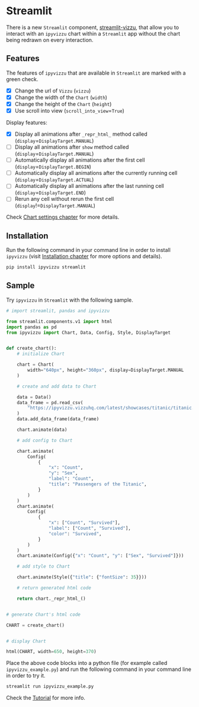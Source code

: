# Streamlit

There is a new `Streamlit` component,
[streamlit-vizzu](https://github.com/vizzu-streamlit/streamlit-vizzu), that
allow you to interact with an `ipyvizzu` chart within a `Streamlit` app without
the chart being redrawn on every interaction.

## Features

The features of `ipyvizzu` that are available in `Streamlit` are marked with a
green check.

- [x]  Change the url of `Vizzu` (`vizzu`)
- [x]  Change the width of the `Chart` (`width`)
- [x]  Change the height of the `Chart` (`height`)
- [x]  Use scroll into view (`scroll_into_view`=`True`)

Display features:

- [x]  Display all animations after `_repr_html_` method called
  (`display`=`DisplayTarget.MANUAL`)
- [ ]  Display all animations after `show` method called
  (`display`=`DisplayTarget.MANUAL`)
- [ ]  Automatically display all animations after the first cell
  (`display`=`DisplayTarget.BEGIN`)
- [ ]  Automatically display all animations after the currently running cell
  (`display`=`DisplayTarget.ACTUAL`)
- [ ]  Automatically display all animations after the last running cell
  (`display`=`DisplayTarget.END`)
- [ ]  Rerun any cell without rerun the first cell
  (`display`!=`DisplayTarget.MANUAL`)

Check [Chart settings chapter](../../tutorial/chart_settings.md) for more
details.

## Installation

Run the following command in your command line in order to install `ipyvizzu`
(visit [Installation chapter](../../installation.md) for more options and
details).

```sh
pip install ipyvizzu streamlit
```

## Sample

Try `ipyvizzu` in `Streamlit` with the following sample.

```python
# import streamlit, pandas and ipyvizzu

from streamlit.components.v1 import html
import pandas as pd
from ipyvizzu import Chart, Data, Config, Style, DisplayTarget


def create_chart():
    # initialize Chart

    chart = Chart(
        width="640px", height="360px", display=DisplayTarget.MANUAL
    )

    # create and add data to Chart

    data = Data()
    data_frame = pd.read_csv(
        "https://ipyvizzu.vizzuhq.com/latest/showcases/titanic/titanic.csv"
    )
    data.add_data_frame(data_frame)

    chart.animate(data)

    # add config to Chart

    chart.animate(
        Config(
            {
                "x": "Count",
                "y": "Sex",
                "label": "Count",
                "title": "Passengers of the Titanic",
            }
        )
    )
    chart.animate(
        Config(
            {
                "x": ["Count", "Survived"],
                "label": ["Count", "Survived"],
                "color": "Survived",
            }
        )
    )
    chart.animate(Config({"x": "Count", "y": ["Sex", "Survived"]}))

    # add style to Chart

    chart.animate(Style({"title": {"fontSize": 35}}))

    # return generated html code

    return chart._repr_html_()


# generate Chart's html code

CHART = create_chart()


# display Chart

html(CHART, width=650, height=370)
```

Place the above code blocks into a python file (for example called
`ipyvizzu_example.py`) and run the following command in your command line in
order to try it.

```sh
streamlit run ipyvizzu_example.py
```

Check the [Tutorial](../../tutorial/index.md) for more info.
